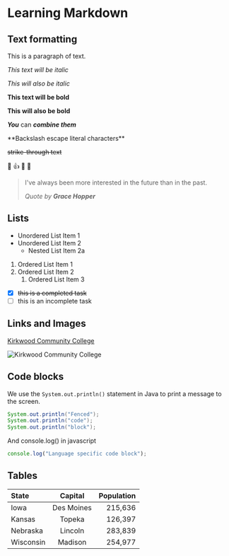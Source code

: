 # Learning Markdown

## Text formatting

<!-- This is a comment -->

This is a paragraph of text.

_This text will be italic_

*This will also be italic*

**This text will be bold**

__This will also be bold__

***You*** can _**combine them**_

\*\*Backslash escape literal characters\*\*

~~strike-through text~~

:cowboy_hat_face: :thumbsup: :tada: :rocket:

> I've always been more interested in the future than in the past.
>
> *Quote by **Grace Hopper***

## Lists

- Unordered List Item 1
- Unordered List Item 2
  - Nested List Item 2a

1. Ordered List Item 1
2. Ordered List Item 2
   1. Ordered List Item 3 
   <!-- three spaces for ordered nested items -->

- [x] ~~this is a completed task~~
- [ ] this is an incomplete task

## Links and Images

[Kirkwood Community College](http://www.kirkwood.edu)

![Kirkwood Community College](https://www.kirkwood.edu/images/cehomepage/ceheader_kirkwood.png)

## Code blocks

We use the `System.out.println()` statement in Java to print a message to the screen.
```java
System.out.println("Fenced");
System.out.println("code");
System.out.println("block");
```
And console.log() in javascript
```javascript
console.log("Language specific code block");
```
## Tables

| State | Capital | Population |
|:-----|:-------:|-----------:|
| Iowa | Des Moines | 215,636 |
| Kansas | Topeka | 126,397 |
| Nebraska | Lincoln | 283,839 |
| Wisconsin | Madison | 254,977 |